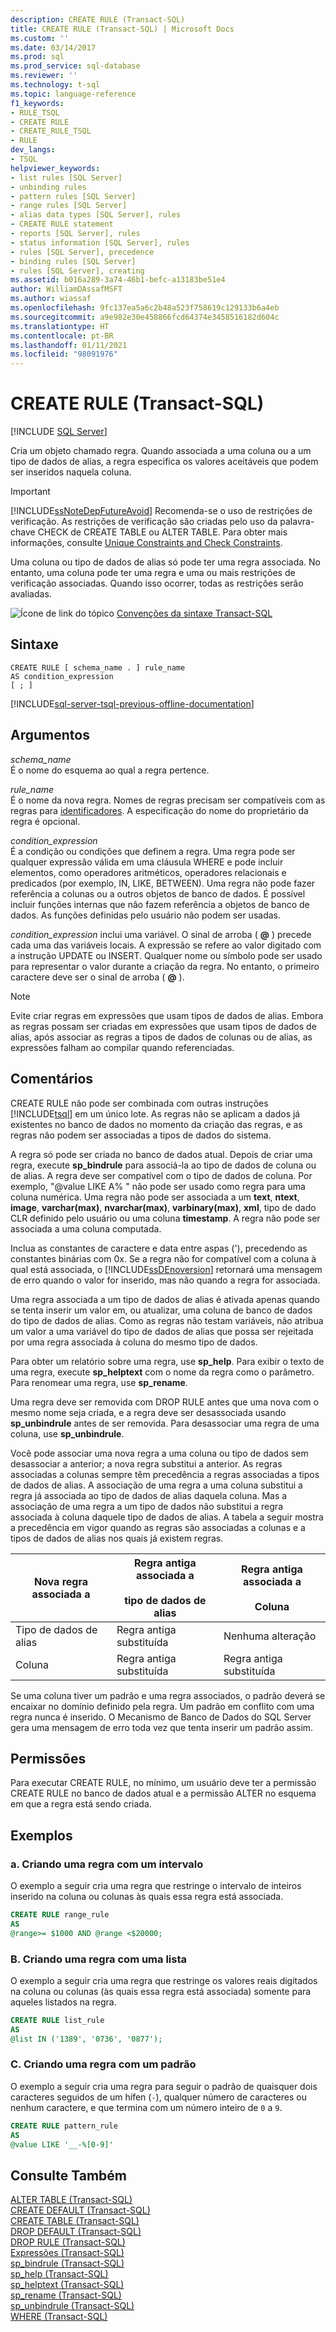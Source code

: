 ```yaml
---
description: CREATE RULE (Transact-SQL)
title: CREATE RULE (Transact-SQL) | Microsoft Docs
ms.custom: ''
ms.date: 03/14/2017
ms.prod: sql
ms.prod_service: sql-database
ms.reviewer: ''
ms.technology: t-sql
ms.topic: language-reference
f1_keywords:
- RULE_TSQL
- CREATE RULE
- CREATE_RULE_TSQL
- RULE
dev_langs:
- TSQL
helpviewer_keywords:
- list rules [SQL Server]
- unbinding rules
- pattern rules [SQL Server]
- range rules [SQL Server]
- alias data types [SQL Server], rules
- CREATE RULE statement
- reports [SQL Server], rules
- status information [SQL Server], rules
- rules [SQL Server], precedence
- binding rules [SQL Server]
- rules [SQL Server], creating
ms.assetid: b016a289-3a74-46b1-befc-a13183be51e4
author: WilliamDAssafMSFT
ms.author: wiassaf
ms.openlocfilehash: 9fc137ea5a6c2b48a523f758619c129133b6a4eb
ms.sourcegitcommit: a9e982e30e458866fcd64374e3458516182d604c
ms.translationtype: HT
ms.contentlocale: pt-BR
ms.lasthandoff: 01/11/2021
ms.locfileid: "98091976"
---
```

# <a name="create-rule-transact-sql"></a>CREATE RULE (Transact-SQL)
[!INCLUDE [SQL Server](../../includes/applies-to-version/sqlserver.md)]

  Cria um objeto chamado regra. Quando associada a uma coluna ou a um tipo de dados de alias, a regra especifica os valores aceitáveis que podem ser inseridos naquela coluna.  
  
> [!IMPORTANT]  
>  [!INCLUDE[ssNoteDepFutureAvoid](../../includes/ssnotedepfutureavoid-md.md)] Recomenda-se o uso de restrições de verificação. As restrições de verificação são criadas pelo uso da palavra-chave CHECK de CREATE TABLE ou ALTER TABLE. Para obter mais informações, consulte [Unique Constraints and Check Constraints](../../relational-databases/tables/unique-constraints-and-check-constraints.md).  
  
 Uma coluna ou tipo de dados de alias só pode ter uma regra associada. No entanto, uma coluna pode ter uma regra e uma ou mais restrições de verificação associadas. Quando isso ocorrer, todas as restrições serão avaliadas.  
  
 ![Ícone de link do tópico](../../database-engine/configure-windows/media/topic-link.gif "Ícone de link do tópico") [Convenções da sintaxe Transact-SQL](../../t-sql/language-elements/transact-sql-syntax-conventions-transact-sql.md)  
  
## <a name="syntax"></a>Sintaxe  
  
```syntaxsql
CREATE RULE [ schema_name . ] rule_name   
AS condition_expression  
[ ; ]  
```  
  
[!INCLUDE[sql-server-tsql-previous-offline-documentation](../../includes/sql-server-tsql-previous-offline-documentation.md)]

## <a name="arguments"></a>Argumentos
 *schema_name*  
 É o nome do esquema ao qual a regra pertence.  
  
 *rule_name*  
 É o nome da nova regra. Nomes de regras precisam ser compatíveis com as regras para [identificadores](../../relational-databases/databases/database-identifiers.md). A especificação do nome do proprietário da regra é opcional.  
  
 *condition_expression*  
 É a condição ou condições que definem a regra. Uma regra pode ser qualquer expressão válida em uma cláusula WHERE e pode incluir elementos, como operadores aritméticos, operadores relacionais e predicados (por exemplo, IN, LIKE, BETWEEN). Uma regra não pode fazer referência a colunas ou a outros objetos de banco de dados. É possível incluir funções internas que não fazem referência a objetos de banco de dados. As funções definidas pelo usuário não podem ser usadas.  
  
 *condition_expression* inclui uma variável. O sinal de arroba ( **@** ) precede cada uma das variáveis locais. A expressão se refere ao valor digitado com a instrução UPDATE ou INSERT. Qualquer nome ou símbolo pode ser usado para representar o valor durante a criação da regra. No entanto, o primeiro caractere deve ser o sinal de arroba ( **@** ).  
  
> [!NOTE]  
>  Evite criar regras em expressões que usam tipos de dados de alias. Embora as regras possam ser criadas em expressões que usam tipos de dados de alias, após associar as regras a tipos de dados de colunas ou de alias, as expressões falham ao compilar quando referenciadas.  
  
## <a name="remarks"></a>Comentários  
 CREATE RULE não pode ser combinada com outras instruções [!INCLUDE[tsql](../../includes/tsql-md.md)] em um único lote. As regras não se aplicam a dados já existentes no banco de dados no momento da criação das regras, e as regras não podem ser associadas a tipos de dados do sistema.  
  
 A regra só pode ser criada no banco de dados atual. Depois de criar uma regra, execute **sp_bindrule** para associá-la ao tipo de dados de coluna ou de alias. A regra deve ser compatível com o tipo de dados de coluna. Por exemplo, "\@value LIKE A% " não pode ser usado como regra para uma coluna numérica. Uma regra não pode ser associada a um **text**, **ntext**, **image**, **varchar(max)**, **nvarchar(max)**, **varbinary(max)**, **xml**, tipo de dado CLR definido pelo usuário ou uma coluna **timestamp**. A regra não pode ser associada a uma coluna computada.  
  
 Inclua as constantes de caractere e data entre aspas ('), precedendo as constantes binárias com 0x. Se a regra não for compatível com a coluna à qual está associada, o [!INCLUDE[ssDEnoversion](../../includes/ssdenoversion-md.md)] retornará uma mensagem de erro quando o valor for inserido, mas não quando a regra for associada.  
  
 Uma regra associada a um tipo de dados de alias é ativada apenas quando se tenta inserir um valor em, ou atualizar, uma coluna de banco de dados do tipo de dados de alias. Como as regras não testam variáveis, não atribua um valor a uma variável do tipo de dados de alias que possa ser rejeitada por uma regra associada à coluna do mesmo tipo de dados.  
  
 Para obter um relatório sobre uma regra, use **sp_help**. Para exibir o texto de uma regra, execute **sp_helptext** com o nome da regra como o parâmetro. Para renomear uma regra, use **sp_rename**.  
  
 Uma regra deve ser removida com DROP RULE antes que uma nova com o mesmo nome seja criada, e a regra deve ser desassociada usando **sp_unbindrule** antes de ser removida. Para desassociar uma regra de uma coluna, use **sp_unbindrule**.  
  
 Você pode associar uma nova regra a uma coluna ou tipo de dados sem desassociar a anterior; a nova regra substitui a anterior. As regras associadas a colunas sempre têm precedência a regras associadas a tipos de dados de alias. A associação de uma regra a uma coluna substitui a regra já associada ao tipo de dados de alias daquela coluna. Mas a associação de uma regra a um tipo de dados não substitui a regra associada à coluna daquele tipo de dados de alias. A tabela a seguir mostra a precedência em vigor quando as regras são associadas a colunas e a tipos de dados de alias nos quais já existem regras.  
  
|Nova regra associada a|Regra antiga associada a<br /><br /> tipo de dados de alias|Regra antiga associada a<br /><br /> Coluna|  
|-----------------------|-------------------------------------------|----------------------------------|  
|Tipo de dados de alias|Regra antiga substituída|Nenhuma alteração|  
|Coluna|Regra antiga substituída|Regra antiga substituída|  
  
 Se uma coluna tiver um padrão e uma regra associados, o padrão deverá se encaixar no domínio definido pela regra. Um padrão em conflito com uma regra nunca é inserido. O Mecanismo de Banco de Dados do SQL Server gera uma mensagem de erro toda vez que tenta inserir um padrão assim.  
  
## <a name="permissions"></a>Permissões  
 Para executar CREATE RULE, no mínimo, um usuário deve ter a permissão CREATE RULE no banco de dados atual e a permissão ALTER no esquema em que a regra está sendo criada.  
  
## <a name="examples"></a>Exemplos  
  
### <a name="a-creating-a-rule-with-a-range"></a>a. Criando uma regra com um intervalo  
 O exemplo a seguir cria uma regra que restringe o intervalo de inteiros inserido na coluna ou colunas às quais essa regra está associada.  
  
```sql  
CREATE RULE range_rule  
AS   
@range>= $1000 AND @range <$20000;  
```  
  
### <a name="b-creating-a-rule-with-a-list"></a>B. Criando uma regra com uma lista  
 O exemplo a seguir cria uma regra que restringe os valores reais digitados na coluna ou colunas (às quais essa regra está associada) somente para aqueles listados na regra.  
  
```sql  
CREATE RULE list_rule  
AS   
@list IN ('1389', '0736', '0877');  
```  
  
### <a name="c-creating-a-rule-with-a-pattern"></a>C. Criando uma regra com um padrão  
 O exemplo a seguir cria uma regra para seguir o padrão de quaisquer dois caracteres seguidos de um hífen (`-`), qualquer número de caracteres ou nenhum caractere, e que termina com um número inteiro de `0` a `9`.  
  
```sql  
CREATE RULE pattern_rule   
AS  
@value LIKE '__-%[0-9]'  
```  
  
## <a name="see-also"></a>Consulte Também  
 [ALTER TABLE &#40;Transact-SQL&#41;](../../t-sql/statements/alter-table-transact-sql.md)   
 [CREATE DEFAULT &#40;Transact-SQL&#41;](../../t-sql/statements/create-default-transact-sql.md)   
 [CREATE TABLE &#40;Transact-SQL&#41;](../../t-sql/statements/create-table-transact-sql.md)   
 [DROP DEFAULT &#40;Transact-SQL&#41;](../../t-sql/statements/drop-default-transact-sql.md)   
 [DROP RULE &#40;Transact-SQL&#41;](../../t-sql/statements/drop-rule-transact-sql.md)   
 [Expressões &#40;Transact-SQL&#41;](../../t-sql/language-elements/expressions-transact-sql.md)   
 [sp_bindrule &#40;Transact-SQL&#41;](../../relational-databases/system-stored-procedures/sp-bindrule-transact-sql.md)   
 [sp_help &#40;Transact-SQL&#41;](../../relational-databases/system-stored-procedures/sp-help-transact-sql.md)   
 [sp_helptext &#40;Transact-SQL&#41;](../../relational-databases/system-stored-procedures/sp-helptext-transact-sql.md)   
 [sp_rename &#40;Transact-SQL&#41;](../../relational-databases/system-stored-procedures/sp-rename-transact-sql.md)   
 [sp_unbindrule &#40;Transact-SQL&#41;](../../relational-databases/system-stored-procedures/sp-unbindrule-transact-sql.md)   
 [WHERE &#40;Transact-SQL&#41;](../../t-sql/queries/where-transact-sql.md)  
  
  
